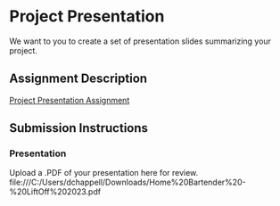 # Project Presentation
We want to you to create a set of presentation slides summarizing your project.

## Assignment Description
[Project Presentation Assignment](https://education.launchcode.org/liftoff/modules/assignments/project-presentation)

## Submission Instructions

### Presentation
Upload a .PDF of your presentation here for review.
file:///C:/Users/dchappell/Downloads/Home%20Bartender%20-%20LiftOff%202023.pdf

